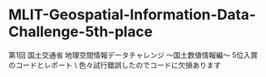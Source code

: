 # MLIT-Geospatial-Information-Data-Challenge-5th-place
第1回 国土交通省 地理空間情報データチャレンジ ～国土数値情報編～ 5位入賞のコードとレポート \\
色々試行錯誤したのでコードに欠損あります